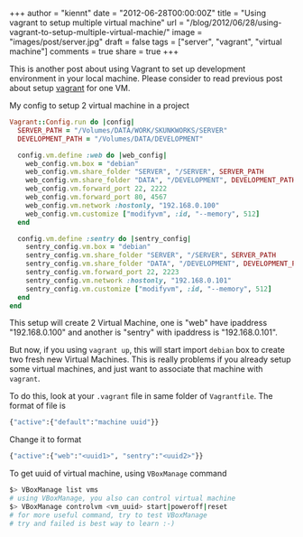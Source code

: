 +++
author = "kiennt"
date = "2012-06-28T00:00:00Z"
title = "Using vagrant to setup multiple virtual machine"
url = "/blog/2012/06/28/using-vagrant-to-setup-multiple-virtual-machie/"
image = "images/post/server.jpg"
draft = false
tags = ["server", "vagrant", "virtual machine"]
comments = true
share = true
+++

This is another post about using Vagrant to set up development environment
in your local machine.
Please consider to read previous post about setup [vagrant](/blog/2012/06/18/install-virtual-machine-with-vagrant.html) for one VM.

<!--more-->

My config to setup 2 virtual machine in a project
```ruby
Vagrant::Config.run do |config|
  SERVER_PATH = "/Volumes/DATA/WORK/SKUNKWORKS/SERVER"
  DEVELOPMENT_PATH = "/Volumes/DATA/DEVELOPMENT"

  config.vm.define :web do |web_config|
    web_config.vm.box = "debian"
    web_config.vm.share_folder "SERVER", "/SERVER", SERVER_PATH
    web_config.vm.share_folder "DATA", "/DEVELOPMENT", DEVELOPMENT_PATH
    web_config.vm.forward_port 22, 2222
    web_config.vm.forward_port 80, 4567
    web_config.vm.network :hostonly, "192.168.0.100"
    web_config.vm.customize ["modifyvm", :id, "--memory", 512]
  end

  config.vm.define :sentry do |sentry_config|
    sentry_config.vm.box = "debian"
    sentry_config.vm.share_folder "SERVER", "/SERVER", SERVER_PATH
    sentry_config.vm.share_folder "DATA", "/DEVELOPMENT", DEVELOPMENT_PATH
    sentry_config.vm.forward_port 22, 2223
    sentry_config.vm.network :hostonly, "192.168.0.101"
    sentry_config.vm.customize ["modifyvm", :id, "--memory", 512]
  end
end
```

This setup will create 2 Virtual Machine, one is "web" have ipaddress "192.168.0.100" and
another is "sentry" with ipaddress is "192.168.0.101".

But now, if you using `vagrant up`, this will start import `debian` box to create  two fresh new Virtual Machines. This is really problems if you already setup some virtual machines, and just want to associate that machine with `vagrant`.

To do this, look at your `.vagrant` file in same folder of `Vagrantfile`. The format of file is
```bash
{"active":{"default":"machine uuid"}}
```

Change it to format
```bash
{"active":{"web":"<uuid1>", "sentry":"<uuid2>"}}
```

To get uuid of virtual machine, using `VBoxManage` command
```bash
$> VBoxManage list vms
# using VBoxManage, you also can control virtual machine
$> VBoxManage controlvm <vm_uuid> start|poweroff|reset
# for more useful command, try to test VBoxManage
# try and failed is best way to learn :-)
```
